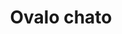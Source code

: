 ---
title: Ovalo chato
date: 
draft: false

# descripcion
description : Dije de plata con piedra ópalo y microcubic

materials: Plata 925

color: Opalo turquesa

dimensions: 1,4cm

code: 02-08-0053

type: "Dijes"

categories: []

# Images
# first image will be shown in the product page
images:
  # - image: "images/path_to_image"
  # La ubicacion de las imagenes es imagenes/Dijes/Dijes.Opalo/02-08-0053-ovalo-chato
  - image: "./images/dijes/opalo/02-08-0053-ovalo-chato_a.JPG"
  - image: "./images/dijes/opalo/02-08-0053-ovalo-chato_b.JPG"
---